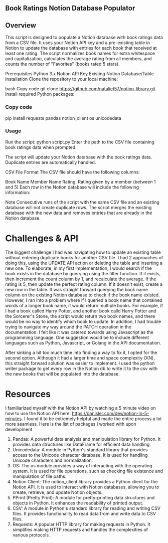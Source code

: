 ## Book Ratings Notion Database Populator
## Overview
This script is designed to populate a Notion database with book ratings data from a CSV file. It uses your Notion API key and a pre-existing table in Notion to update the database with entries for each book that received at least one rating. The script normalizes book names for extra whitespace and capitalization, calculates the average rating from all members, and counts the number of "Favorites" (books rated 5 stars).

Prerequisites
Python 3.x
Notion API Key
Existing Notion Database/Table
Installation
Clone the repository to your local machine:

bash
Copy code
git clone https://github.com/nataliet57/notion-library.git
Install required Python packages:

### Copy code
pip install requests pandas notion_client os unicodedata

### Usage
Run the script:
python script.py
Enter the path to the CSV file containing book ratings data when prompted.

The script will update your Notion database with the book ratings data. Duplicate entries are automatically handled.

CSV File Format
The CSV file should have the following columns:

Book Name
Member Name
Rating: Rating given by a member (between 1 and 5)
Each row in the Notion database will include the following information:

Note
Consecutive runs of the script with the same CSV file and an existing database will not create duplicate rows. The script merges the existing database with the new data and removes entries that are already in the Notion database.

# Challenges & API
The biggest challenge I had was navigating how to update an existing table without entering duplicate books for another CSV file. I had 2 approaches of doing this, using the UPDATE API action or deleting the table and inserting a new one. To elaborate, in my first implementation, I would search if the book exists in the database by querying using the filter function. If it exists, then increment the count column by 1, and recalculate the average. If the rating is 5, then update the perfect rating column. If it doesn't exist, create a new row in the table. It was straight forward querying the book name column on the  existing Notion database to check if the book name existed. However, I ran into a problem where if I queried a book name that contained words of a longer book name, it would return multiple books. For example, if I had a book called Harry Potter, and another book calld Harry Potter and the Sorcerer's Stone, the script would return two book names, and there would be no way to identify which book to update. In addition, I had trouble trying to navigate my way around the PATCH operation in the documentation. I felt like it was catered towards using Javascript as the programming language. One suggestion would be to include different languages such as Python, Javascript, or Golang in the API documentation. 

After sinking a bit too much time into finding a way to fix it, I opted for the second option. Although it had a larger time and space complexity O(N), this straight forward solution was easier to implement. I used the python writer package to get every row in the Notion db to write it to the csv with the new books that will be populated into the database. 

# Resources
I familiarized myself with the Notion API by watching a 5 minute video on how to use the Notion API here: https://danisler.com/dev/notion-in-5-minutes. I found it to be extremely helpful and made the entire process a lot more seamless. Here is the list of packages I worked with upon development


1. Pandas: A powerful data analysis and manipulation library for Python. It provides data structures like DataFrame for efficient data handling.
2. Unicodedata: A module in Python's standard library that provides access to the Unicode character database. It is used for handling Unicode characters and normalization.
3. OS: The os module provides a way of interacting with the operating system. It is used for file operations, such as checking file existence and manipulation of file paths.
4. Notion Client: The notion_client library provides a Python client for the Notion API. It is used to interact with Notion databases, allowing you to create, retrieve, and update Notion objects.
5. PPrint (Pretty Print): A module for pretty-printing data structures and objects in Python. It enhances the readability of printed output.
6. CSV: A module in Python's standard library for reading and writing CSV files. It provides functionality to read data from and write data to CSV files.
7. Requests: A popular HTTP library for making requests in Python. It simplifies making HTTP requests and handles the complexities of various protocols.

